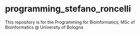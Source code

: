 # programming_stefano_roncelli
This repository is for the Programming for Bioinformatics, MSc of Bioinformatics @ University of Bologna

